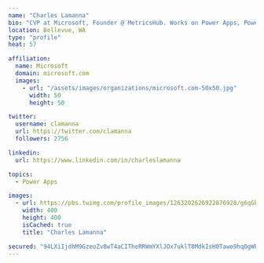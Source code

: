 ```yaml
---
name: "Charles Lamanna"
bio: "CVP at Microsoft, Founder @ MetricsHub. Works on Power Apps, Power Automate, Power Virtual Agent, Common Data Service and Dynamics 365."
location: Bellevue, WA
type: "profile"
heat: 57

affiliation:
  name: Microsoft
  domain: microsoft.com
  images:
    - url: "/assets/images/organizations/microsoft.com-50x50.jpg"
      width: 50
      height: 50

twitter:
  username: clamanna
  url: https://twitter.com/clamanna
  followers: 2756

linkedin:
  url: https://www.linkedin.com/in/charleslamanna

topics:
  - Power Apps

images:
  - url: https://pbs.twimg.com/profile_images/1263202626922876928/g6qGbHZ-_400x400.jpg
    width: 400
    height: 400
    isCached: true
    title: "Charles Lamanna"

secured: "94LXiIjdhM9GzeoZv8wT4aCITheRRWmYXlJOx7uklT8MdkIsH0Tawo9hqOgWbFf972G+E7LrSV8BoZFqd8sW2Q2lB2S1v2P+3erOYizSoz0Hq2OxpoD+cX3VQeyA/ZsrF931vlsVsxr/ozAurdjdMV/ghkyETQgrkuD4JvDNUKmGKWhyZR18a4vNcQvAdC5lZSCO6SymV76PjfVoZmoqRIn7ijVJPVix3B1kEOhXD/X7SSzuxzVljXIr9i6Xy4GlRO1fOf9VOFspWst4i47r16u8BJxqyYRN+GlmGO7YBVts3O17A3lhe7367RSlG4Bx9WpynAvDuarWRM1TsesBqv13MjWIFIphsrYRQ8UczPpXKutsJW764sMcxs6oEKdwXNjkCIT/bFw7Z779Gy1Bywf54EFrLwIbWrmqhTGR45E=;G6pLqHuHydYnnxu8t5Z/6Q=="
---
```


